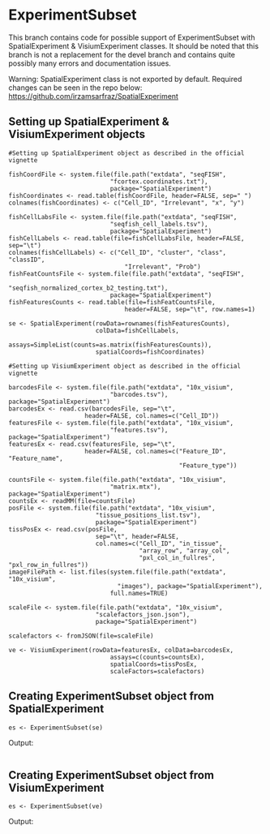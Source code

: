 # ExperimentSubset
This branch contains code for possible support of ExperimentSubset with SpatialExperiment & VisiumExperiment classes. It should be noted that this branch is not a replacement for the devel branch and contains quite possibly many errors and documentation issues.

Warning: SpatialExperiment class is not exported by default. Required changes can be seen in the repo below:
https://github.com/irzamsarfraz/SpatialExperiment

## Setting up SpatialExperiment & VisiumExperiment objects
```
#Setting up SpatialExperiment object as described in the official vignette

fishCoordFile <- system.file(file.path("extdata", "seqFISH",
                            "fcortex.coordinates.txt"), 
                            package="SpatialExperiment")
fishCoordinates <- read.table(fishCoordFile, header=FALSE, sep=" ")
colnames(fishCoordinates) <- c("Cell_ID", "Irrelevant", "x", "y")

fishCellLabsFile <- system.file(file.path("extdata", "seqFISH", 
                            "seqfish_cell_labels.tsv"),
                            package="SpatialExperiment")
fishCellLabels <- read.table(file=fishCellLabsFile, header=FALSE, sep="\t")
colnames(fishCellLabels) <- c("Cell_ID", "cluster", "class", "classID", 
                                "Irrelevant", "Prob")
fishFeatCountsFile <- system.file(file.path("extdata", "seqFISH",
                            "seqfish_normalized_cortex_b2_testing.txt"), 
                            package="SpatialExperiment")
fishFeaturesCounts <- read.table(file=fishFeatCountsFile, 
                                header=FALSE, sep="\t", row.names=1)
                                
se <- SpatialExperiment(rowData=rownames(fishFeaturesCounts),
                        colData=fishCellLabels,
                        assays=SimpleList(counts=as.matrix(fishFeaturesCounts)),
                        spatialCoords=fishCoordinates)
                        
#Setting up VisiumExperiment object as described in the official vignette

barcodesFile <- system.file(file.path("extdata", "10x_visium",
                            "barcodes.tsv"), package="SpatialExperiment")
barcodesEx <- read.csv(barcodesFile, sep="\t", 
                     header=FALSE, col.names=c("Cell_ID"))
featuresFile <- system.file(file.path("extdata", "10x_visium",
                            "features.tsv"), package="SpatialExperiment")
featuresEx <- read.csv(featuresFile, sep="\t", 
                     header=FALSE, col.names=c("Feature_ID", "Feature_name", 
                                               "Feature_type"))

countsFile <- system.file(file.path("extdata", "10x_visium",
                            "matrix.mtx"), package="SpatialExperiment")
countsEx <- readMM(file=countsFile)
posFile <- system.file(file.path("extdata", "10x_visium",
                        "tissue_positions_list.tsv"), 
                        package="SpatialExperiment")
tissPosEx <- read.csv(posFile, 
                        sep="\t", header=FALSE, 
                        col.names=c("Cell_ID", "in_tissue", 
                                    "array_row", "array_col",
                                    "pxl_col_in_fullres", "pxl_row_in_fullres"))
imageFilePath <- list.files(system.file(file.path("extdata", "10x_visium", 
                              "images"), package="SpatialExperiment"), 
                            full.names=TRUE)
                            
scaleFile <- system.file(file.path("extdata", "10x_visium",
                        "scalefactors_json.json"), 
                        package="SpatialExperiment")

scalefactors <- fromJSON(file=scaleFile)

ve <- VisiumExperiment(rowData=featuresEx, colData=barcodesEx, 
                            assays=c(counts=countsEx), 
                            spatialCoords=tissPosEx,
                            scaleFactors=scalefactors)
```

## Creating ExperimentSubset object from SpatialExperiment
```
es <- ExperimentSubset(se)
```

Output:
```

```

## Creating ExperimentSubset object from VisiumExperiment
```
es <- ExperimentSubset(ve)
```

Output:
```
```
